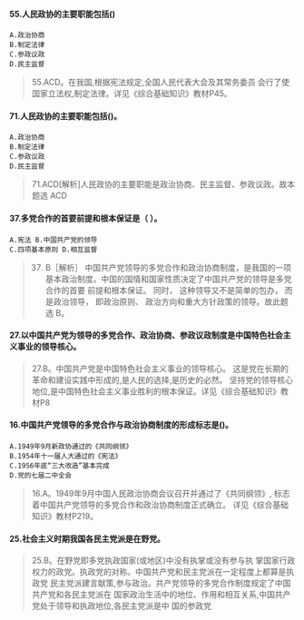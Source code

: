 #### 55.人民政协的主要职能包括()
    A.政治协商
    B.制定法律
    C.参政议政
    D.民主监督
>   55.ACD。在我国,根据宪法规定,全国人民代表大会及其常务委员
    会行了使国家立法权,制定法律。详见《综合基础知识》教材P45。
    
#### 71.人民政协的主要职能包括()。
    A.政治协商
    B.制定法律
    C.参政议政
    D.民主监督
>   71.ACD[解析]人民政协的主要职能是政治协商、民主监督、参政议政。故本题选
    ACD

#### 37.多党合作的首要前提和根本保证是（ ）。
    A.宪法 B.中国共产党的领导
    C.四项基本原则 D.相互监督
>   37. B［解析］ 中国共产党领导的多党合作和政治协商制度，是我国的一项
    基本政治制度。中国的国情和国家性质决定了中国共产党的领导是多党合作的首要
    前提和根本保证。 同时， 这种领导又不是简单的包办， 而是政治领导， 即政治原则、
    政治方向和重大方针政策的领导。故此题选 B。

#### 27.以中国共产党为领导的多党合作、政治协商、参政议政制度是中国特色社会主义事业的领导核心。
>   27.B。中国共产党是中国特色社会主义事业的领导核心。
这是党在长期的革命和建设实践中形成的,是人民的选择,是历史的必然。
坚持党的领导核心地位,是中国特色社会主义事业胜利的根本保证。详见《综合基础知识》教材P8
    
#### 16.中国共产党领导的多党合作与政治协商制度的形成标志是()。
    A.1949年9月新政协通过的《共同纲领》
    B.1954年十一届人大通过的《宪法》
    C.1956年底“三大改造”基本完成
    D.党的七届二中全会
>   16.A。1949年9月中国人民政治协商会议召开并通过了《共同纲领》,
标志着中国共产党领导的多党合作和政治协商制度正式确立。
    详见《综合基础知识》教材P219。

#### 25.社会主义时期我国各民主党派是在野党。
>   25.B。在野党即多党执政国家(或地区)中没有执掌或没有参与执
 掌国家行政权力的政党。执政党的对称。中国共产党和民主党派在一定程度上都算是执政党
 民主党派建言献策,参与政治。共产党领导的多党合作制度规定了中国共产党和各民主党派在
 国家政治生活中的地位、作用和相互关系,中国共产党处于领导和执政地位,各民主党派是中
 国的参政党










    